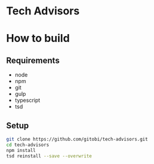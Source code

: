 # Tech Advisors

# How to build

## Requirements

- node
- npm
- git
- gulp
- typescript
- tsd

## Setup

```sh
git clone https://github.com/gitobi/tech-advisors.git
cd tech-advisors
npm install
tsd reinstall --save --overwrite
```
